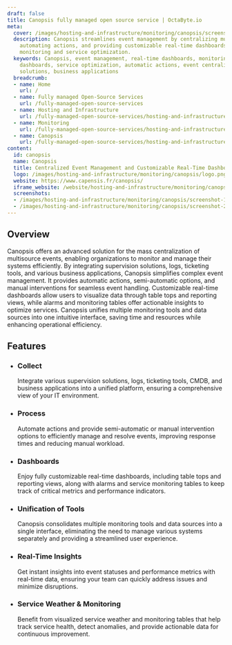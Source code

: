 ```yaml
---
draft: false
title: Canopsis fully managed open source service | OctaByte.io
meta:
  cover: /images/hosting-and-infrastructure/monitoring/canopsis/screenshot-1.png
  description: Canopsis streamlines event management by centralizing multisource events,
    automating actions, and providing customizable real-time dashboards for enhanced
    monitoring and service optimization.
  keywords: Canopsis, event management, real-time dashboards, monitoring tools, customizable
    dashboards, service optimization, automatic actions, event centralization, supervision
    solutions, business applications
  breadcrumb:
  - name: Home
    url: /
  - name: Fully managed Open-Source Services
    url: /fully-managed-open-source-services
  - name: Hosting and Infrastructure
    url: /fully-managed-open-source-services/hosting-and-infrastructure
  - name: Monitoring
    url: /fully-managed-open-source-services/hosting-and-infrastructure/monitoring
  - name: Canopsis
    url: /fully-managed-open-source-services/hosting-and-infrastructure/monitoring/canopsis
content:
  id: canopsis
  name: Canopsis
  title: Centralized Event Management and Customizable Real-Time Dashboards
  logo: /images/hosting-and-infrastructure/monitoring/canopsis/logo.png
  website: https://www.capensis.fr/canopsis/
  iframe_website: /website/hosting-and-infrastructure/monitoring/canopsis
  screenshots:
  - /images/hosting-and-infrastructure/monitoring/canopsis/screenshot-1.png
  - /images/hosting-and-infrastructure/monitoring/canopsis/screenshot-2.png
---
```


## Overview

Canopsis offers an advanced solution for the mass centralization of multisource events, enabling organizations to monitor and manage their systems efficiently. By integrating supervision solutions, logs, ticketing tools, and various business applications, Canopsis simplifies complex event management. It provides automatic actions, semi-automatic options, and manual interventions for seamless event handling. Customizable real-time dashboards allow users to visualize data through table tops and reporting views, while alarms and monitoring tables offer actionable insights to optimize services. Canopsis unifies multiple monitoring tools and data sources into one intuitive interface, saving time and resources while enhancing operational efficiency.

## Features

- ### Collect

  Integrate various supervision solutions, logs, ticketing tools, CMDB, and business applications into a unified platform, ensuring a comprehensive view of your IT environment.

- ### Process

  Automate actions and provide semi-automatic or manual intervention options to efficiently manage and resolve events, improving response times and reducing manual workload.

- ### Dashboards

  Enjoy fully customizable real-time dashboards, including table tops and reporting views, along with alarms and service monitoring tables to keep track of critical metrics and performance indicators.

- ### Unification of Tools

  Canopsis consolidates multiple monitoring tools and data sources into a single interface, eliminating the need to manage various systems separately and providing a streamlined user experience.

- ### Real-Time Insights

  Get instant insights into event statuses and performance metrics with real-time data, ensuring your team can quickly address issues and minimize disruptions.

- ### Service Weather & Monitoring

  Benefit from visualized service weather and monitoring tables that help track service health, detect anomalies, and provide actionable data for continuous improvement.
